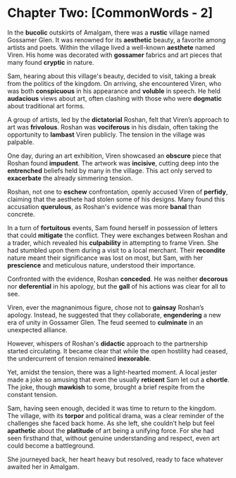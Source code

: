 # Chapter Two: [CommonWords - 2]

In the **bucolic** outskirts of Amalgam, there was a **rustic** village named Gossamer Glen. It was renowned for its **aesthetic** beauty, a favorite among artists and poets. Within the village lived a well-known **aesthete** named Viren. His home was decorated with **gossamer** fabrics and art pieces that many found **cryptic** in nature.

Sam, hearing about this village's beauty, decided to visit, taking a break from the politics of the kingdom. On arriving, she encountered Viren, who was both **conspicuous** in his appearance and **voluble** in speech. He held **audacious** views about art, often clashing with those who were **dogmatic** about traditional art forms.

A group of artists, led by the **dictatorial** Roshan, felt that Viren’s approach to art was **frivolous**. Roshan was **vociferous** in his disdain, often taking the opportunity to **lambast** Viren publicly. The tension in the village was palpable.

One day, during an art exhibition, Viren showcased an **obscure** piece that Roshan found **impudent**. The artwork was **incisive**, cutting deep into the **entrenched** beliefs held by many in the village. This act only served to **exacerbate** the already simmering tension.

Roshan, not one to **eschew** confrontation, openly accused Viren of **perfidy**, claiming that the aesthete had stolen some of his designs. Many found this accusation **querulous**, as Roshan's evidence was more **banal** than concrete.

In a turn of **fortuitous** events, Sam found herself in possession of letters that could **mitigate** the conflict. They were exchanges between Roshan and a trader, which revealed his **culpability** in attempting to frame Viren. She had stumbled upon them during a visit to a local merchant. Their **recondite** nature meant their significance was lost on most, but Sam, with her **prescience** and meticulous nature, understood their importance.

Confronted with the evidence, Roshan **conceded**. He was neither **decorous** nor **deferential** in his apology, but the **gall** of his actions was clear for all to see.

Viren, ever the magnanimous figure, chose not to **gainsay** Roshan’s apology. Instead, he suggested that they collaborate, **engendering** a new era of unity in Gossamer Glen. The feud seemed to **culminate** in an unexpected alliance.

However, whispers of Roshan's **didactic** approach to the partnership started circulating. It became clear that while the open hostility had ceased, the undercurrent of tension remained **inexorable**.

Yet, amidst the tension, there was a light-hearted moment. A local jester made a joke so amusing that even the usually **reticent** Sam let out a **chortle**. The joke, though **mawkish** to some, brought a brief respite from the constant tension.

Sam, having seen enough, decided it was time to return to the kingdom. The village, with its **torpor** and political drama, was a clear reminder of the challenges she faced back home. As she left, she couldn’t help but feel **apathetic** about the **platitude** of art being a unifying force. For she had seen firsthand that, without genuine understanding and respect, even art could become a battleground.

She journeyed back, her heart heavy but resolved, ready to face whatever awaited her in Amalgam.

